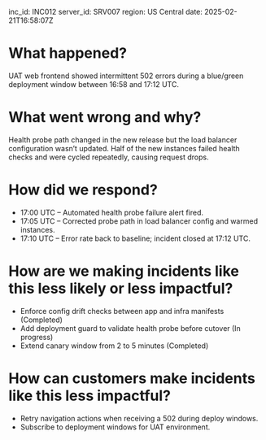 inc_id: INC012
server_id: SRV007
region: US Central
date: 2025-02-21T16:58:07Z

# What happened?
UAT web frontend showed intermittent 502 errors during a blue/green deployment window between 16:58 and 17:12 UTC.

# What went wrong and why?
Health probe path changed in the new release but the load balancer configuration wasn’t updated. Half of the new instances failed health checks and were cycled repeatedly, causing request drops.

# How did we respond?
* 17:00 UTC – Automated health probe failure alert fired.
* 17:05 UTC – Corrected probe path in load balancer config and warmed instances.
* 17:10 UTC – Error rate back to baseline; incident closed at 17:12 UTC.

# How are we making incidents like this less likely or less impactful?
* Enforce config drift checks between app and infra manifests (Completed)
* Add deployment guard to validate health probe before cutover (In progress)
* Extend canary window from 2 to 5 minutes (Completed)

# How can customers make incidents like this less impactful?
* Retry navigation actions when receiving a 502 during deploy windows.
* Subscribe to deployment windows for UAT environment.
